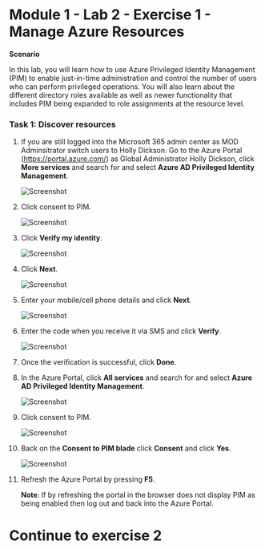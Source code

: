 # Module 1 - Lab 2 - Exercise 1 - Manage Azure Resources


**Scenario**

In this lab, you will learn how to use Azure Privileged Identity Management (PIM) to enable just-in-time administration and control the number of users who can perform privileged operations. You will also learn about the different directory roles available as well as newer functionality that includes PIM being expanded to role assignments at the resource level. 


### Task 1: Discover resources

1.  If you are still logged into the Microsoft 365 admin center as MOD Adminsitrator switch users to Holly Dickson. Go to the Azure Portal (https://portal.azure.com/) as Global Administrator Holly Dickson, click **More services** and search for and select **Azure AD Privileged Identity Management**.

     ![Screenshot](../Media/a52510a3-b2a2-4b21-91a8-ee7f34b39a72.png)

1.  Click consent to PIM.

     ![Screenshot](../Media/5943cd1d-f6e6-4ccc-921b-e1105af7bdf9.png)

1.  Click **Verify my identity**.

     ![Screenshot](../Media/bab59fee-f511-4acb-9b7f-fbade8180ce6.png)

1.  Click **Next**.

     ![Screenshot](../Media/ba0fec59-067d-4c37-ac48-9f7382eb1e22.png)

1.  Enter your mobile/cell phone details and click **Next**.

     ![Screenshot](../Media/2b6079d5-3c88-4dff-b49b-5bc1193e003a.png)
 
1.  Enter the code when you receive it via SMS and click **Verify**.

     ![Screenshot](../Media/f28fb995-7078-43f3-8edb-8a952111af07.png)

1. Once the verification is successful, click **Done**.

1.  In the Azure Portal, click **All services** and search for and select **Azure AD Privileged Identity Management**.

     ![Screenshot](../Media/a52510a3-b2a2-4b21-91a8-ee7f34b39a72.png)

1.  Click consent to PIM.

     ![Screenshot](../Media/5943cd1d-f6e6-4ccc-921b-e1105af7bdf9.png)

1.  Back on the **Consent to PIM blade** click **Consent** and click **Yes**.

     ![Screenshot](../Media/35eb7586-5a30-41a6-9f1c-abb48f8ed548.png)

1.  Refresh the Azure Portal by pressing **F5**.
   
    **Note**: If by refreshing the portal in the browser does not display PIM as being enabled then log out and back into the Azure Portal.

# Continue to exercise 2



